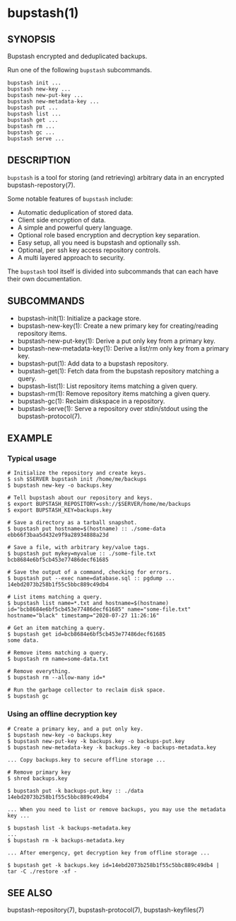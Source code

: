 bupstash(1) 
===========

## SYNOPSIS

Bupstash encrypted and deduplicated backups.

Run one of the following `bupstash` subcommands.

`bupstash init ...`<br>
`bupstash new-key ...`<br>
`bupstash new-put-key ...`<br>
`bupstash new-metadata-key ...`<br>
`bupstash put ...`<br>
`bupstash list ...`<br>
`bupstash get ...`<br>
`bupstash rm ...`<br>
`bupstash gc ...`<br>
`bupstash serve ...`<br>

## DESCRIPTION

```bupstash``` is a tool for storing (and retrieving)
arbitrary data in an encrypted bupstash-repostory(7).

Some notable features of ```bupstash``` include:

* Automatic deduplication of stored data.
* Client side encryption of data.
* A simple and powerful query language.
* Optional role based encryption and decryption key separation.
* Easy setup, all you need is bupstash and optionally ssh.
* Optional, per ssh key access repository controls.
* A multi layered approach to security.

The ```bupstash``` tool itself is divided into subcommands
that can each have their own documentation.


## SUBCOMMANDS

* bupstash-init(1):
  Initialize a package store.
* bupstash-new-key(1):
  Create a new primary key for creating/reading repository items.
* bupstash-new-put-key(1):
  Derive a put only key from a primary key. 
* bupstash-new-metadata-key(1):
  Derive a list/rm only key from a primary key. 
* bupstash-put(1):
  Add data to a bupstash repository.
* bupstash-get(1):
  Fetch data from the bupstash repository matching a query.
* bupstash-list(1):
  List repository items matching a given query.
* bupstash-rm(1):
  Remove repository items matching a given query.
* bupstash-gc(1):
  Reclaim diskspace in a repository.
* bupstash-serve(1):
  Serve a repository over stdin/stdout using the bupstash-protocol(7).

## EXAMPLE

### Typical usage

```
# Initialize the repository and create keys.
$ ssh $SERVER bupstash init /home/me/backups
$ bupstash new-key -o backups.key

# Tell bupstash about our repository and keys.
$ export BUPSTASH_REPOSITORY=ssh://$SERVER/home/me/backups
$ export BUPSTASH_KEY=backups.key

# Save a directory as a tarball snapshot.
$ bupstash put hostname=$(hostname) :: ./some-data
ebb66f3baa5d432e9f9a28934888a23d

# Save a file, with arbitrary key/value tags.
$ bupstash put mykey=myvalue :: ./some-file.txt
bcb8684e6bf5cb453e77486decf61685

# Save the output of a command, checking for errors.
$ bupstash put --exec name=database.sql :: pgdump ...
14ebd2073b258b1f55c5bbc889c49db4

# List items matching a query.
$ bupstash list name=*.txt and hostname=$(hostname)
id="bcb8684e6bf5cb453e77486decf61685" name="some-file.txt" hostname="black" timestamp="2020-07-27 11:26:16"

# Get an item matching a query.
$ bupstash get id=bcb8684e6bf5cb453e77486decf61685
some data.

# Remove items matching a query.
$ bupstash rm name=some-data.txt

# Remove everything.
$ bupstash rm --allow-many id=*

# Run the garbage collector to reclaim disk space.
$ bupstash gc

```

### Using an offline decryption key
```
# Create a primary key, and a put only key.
$ bupstash new-key -o backups.key
$ bupstash new-put-key -k backups.key -o backups-put.key
$ bupstash new-metadata-key -k backups.key -o backups-metadata.key

... Copy backups.key to secure offline storage ...

# Remove primary key
$ shred backups.key

$ bupstash put -k backups-put.key :: ./data
14ebd2073b258b1f55c5bbc889c49db4

... When you need to list or remove backups, you may use the metadata key ...

$ bupstash list -k backups-metadata.key
...
$ bupstash rm -k backups-metadata.key 

... After emergency, get decryption key from offline storage ...

$ bupstash get -k backups.key id=14ebd2073b258b1f55c5bbc889c49db4 | tar -C ./restore -xf - 
```


## SEE ALSO

bupstash-repository(7), bupstash-protocol(7), bupstash-keyfiles(7)